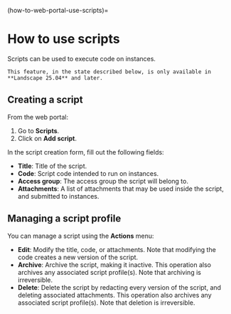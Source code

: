 (how-to-web-portal-use-scripts)=
# How to use scripts

Scripts can be used to execute code on instances.

```{note}
This feature, in the state described below, is only available in **Landscape 25.04** and later.
```

## Creating a script

From the web portal:

1. Go to **Scripts**.
3. Click on **Add script**.

In the script creation form, fill out the following fields:

- **Title**: Title of the script.
- **Code**: Script code intended to run on instances.
- **Access group**: The access group the script will belong to.
- **Attachments**: A list of attachments that may be used inside the script, and submitted to instances.

## Managing a script profile

You can manage a script using the **Actions** menu:

- **Edit**: Modify the title, code, or attachments.
  Note that modifying the code creates a new version of the script.
- **Archive**: Archive the script, making it inactive.
  This operation also archives any associated script profile(s).
  Note that archiving is irreversible.
- **Delete**: Delete the script by redacting every version of the script, and deleting associated attachments.
  This operation also archives any associated script profile(s).
  Note that deletion is irreversible.
